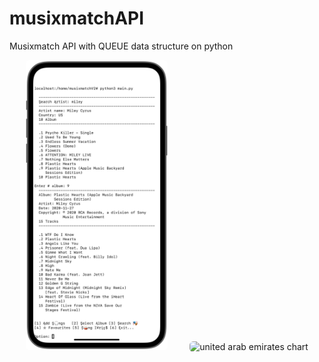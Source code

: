 # musixmatchAPI
Musixmatch API with QUEUE data structure on python

<!-- <table>
  <tr>
    <td valign="top"><img src="./screenshot/enqueue.PNG" style="border-radius:6px" width="50%  alt="loading"></td>
    <td valign="top"><img src="./screenshot/dequeue.gif" style="border-radius:6px" width="100%  alt="start new task"></td>
  </tr>
</table> -->
<p align="center">
  <img src="./screenshot/enqueue.PNG" style="border-radius:6px" width="45%" alt="trinidad_and_tobago chart">
&nbsp; &nbsp; &nbsp; &nbsp;
  <img src="./screenshot/dequeue.gif" style="border-radius:6px" width="41%" alt="united arab emirates chart">
</p>
<!-- <p align="center">
  <img src="./images/gibraltar_europe.png" style="border-radius:6px", width="45% alt="gibraltar chart">
&nbsp; &nbsp; &nbsp; &nbsp;
  <img src="./images/pie_asian_continent.png" style="border-radius:6px", width="45% alt="asian_continent chart">
</p> -->
